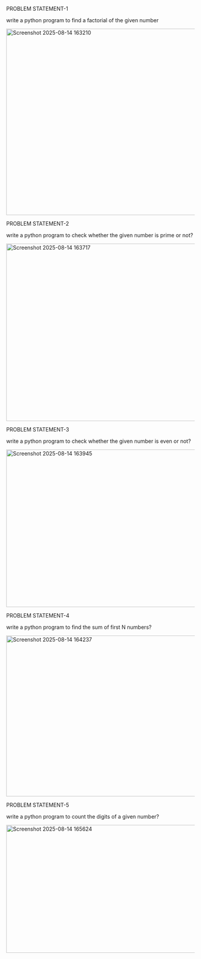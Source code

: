 PROBLEM STATEMENT-1

write a python program to find a factorial of the given number

<img width="1167" height="497" alt="Screenshot 2025-08-14 163210" src="https://github.com/user-attachments/assets/6a3d3088-7aef-4f9b-9610-e23b5e87aed4" />

PROBLEM STATEMENT-2

write a python program to check whether the given number is prime or not?

<img width="1217" height="473" alt="Screenshot 2025-08-14 163717" src="https://github.com/user-attachments/assets/cf2ecca5-f4c3-447c-b9bf-c40c4abbbf57" />

PROBLEM STATEMENT-3

write a python program to check whether the given number is even or not?

<img width="1454" height="420" alt="Screenshot 2025-08-14 163945" src="https://github.com/user-attachments/assets/8385e53c-0b85-4943-a0d2-a8b89d7ae63e" />

PROBLEM STATEMENT-4

write a python program to find the sum of first N numbers?

<img width="1274" height="429" alt="Screenshot 2025-08-14 164237" src="https://github.com/user-attachments/assets/bd4ffc13-1bb1-4bdd-b7a8-5ca5a7071239" />

PROBLEM STATEMENT-5

write a python program to count the digits of a given number?

<img width="967" height="341" alt="Screenshot 2025-08-14 165624" src="https://github.com/user-attachments/assets/4c02ef37-3e65-4cb6-bab4-1be6f5e2f60c" />

